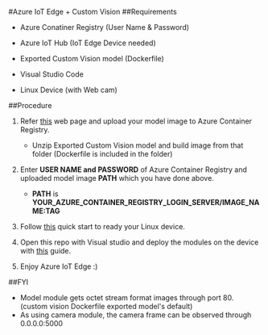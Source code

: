 #Azure IoT Edge + Custom Vision
##Requirements
- Azure Conatiner Registry (User Name & Password)

- Azure IoT Hub (IoT Edge Device needed)

- Exported Custom Vision model (Dockerfile)

- Visual Studio Code

- Linux Device (with Web cam)

##Procedure
1. Refer [this](https://docs.microsoft.com/en-us/azure/container-registry/container-registry-get-started-docker-cli#prerequisites) web page and upload your model image to Azure Container Registry.
	- Unzip Exported Custom Vision model and build image from that folder (Dockerfile is included in the folder)

2. Enter **USER NAME and PASSWORD** of Azure Container Registry and uploaded model image **PATH** which you have done above.
	- **PATH** is **YOUR\_AZURE\_CONTAINER\_REGISTRY\_LOGIN_SERVER/IMAGE\_NAME:TAG**

3. Follow [this](https://docs.microsoft.com/en-us/azure/iot-edge/quickstart-linux) quick start to ready your Linux device.

4. Open this repo with Visual studio and deploy the modules on the device with [this](https://docs.microsoft.com/en-us/azure/iot-edge/tutorial-develop-for-linux#build-and-push-your-solution) guide.

5. Enjoy Azure IoT Edge :)

##FYI
- Model module gets octet stream format images through port 80. (custom vision Dockerfile exported model's default)
- As using camera module, the camera frame can be observed through 0.0.0.0:5000
